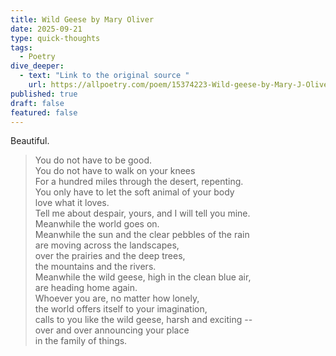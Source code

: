 ```yaml
---
title: Wild Geese by Mary Oliver
date: 2025-09-21
type: quick-thoughts
tags:
  - Poetry
dive_deeper:
  - text: "Link to the original source "
    url: https://allpoetry.com/poem/15374223-Wild-geese-by-Mary-J-Oliver
published: true
draft: false
featured: false
---
```

Beautiful.

> You do not have to be good.  
> You do not have to walk on your knees  
> For a hundred miles through the desert, repenting.  
> You only have to let the soft animal of your body  
> love what it loves.  
> Tell me about despair, yours, and I will tell you mine.  
> Meanwhile the world goes on.  
> Meanwhile the sun and the clear pebbles of the rain  
> are moving across the landscapes,  
> over the prairies and the deep trees,  
> the mountains and the rivers.  
> Meanwhile the wild geese, high in the clean blue air,  
> are heading home again.  
> Whoever you are, no matter how lonely,  
> the world offers itself to your imagination,  
> calls to you like the wild geese, harsh and exciting --  
> over and over announcing your place  
> in the family of things.